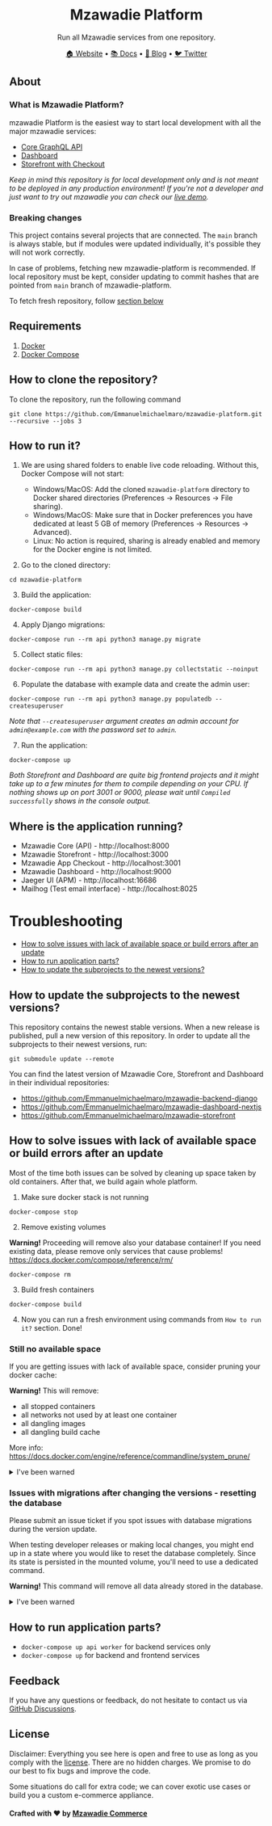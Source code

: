 <!-- ![Mzawadie Platform](https://user-images.githubusercontent.com/249912/71523206-4e45f800-28c8-11ea-84ba-345a9bfc998a.png) -->

<div align="center">
    <h1>Mzawadie Platform</h1>
</div>

<div align="center">
    <p>Run all Mzawadie services from one repository.</p>
</div>

<div align="center">
    <a href="https://mzawadie.co.tz/">🏠 Website</a>
    <span> • </span>
    <a href="https://docs.mzawadie.co.tz/docs/1.x/">📚 Docs</a>
    <span> • </span>
    <a href="https://mzawadie.co.tz/blog/">📰 Blog</a>
    <span> • </span>
    <a href="https://twitter.com/mzawadietz">🐦 Twitter</a>
</div>

<div align="center">
    <!-- <a href="https://githubbox.com/saleor/saleor-platform">🔎 Explore Code</a> -->
</div>

## About

### What is Mzawadie Platform?

mzawadie Platform is the easiest way to start local development with all the major mzawadie services:

-   [Core GraphQL API](https://github.com/Emmanuelmichaelmaro/mzawadie)
-   [Dashboard](https://github.com/Emmanuelmichaelmaro/mzawadie-dashboard)
-   [Storefront with Checkout](https://github.com/Emmanuelmichaelmaro/mzawadie-storefront)

_Keep in mind this repository is for local development only and is not meant to be deployed in any production environment! If you're not a developer and just want to try out mzawadie you can check our [live demo](https://demo.mzawadie.co.tz/)._

### Breaking changes

This project contains several projects that are connected. The `main` branch is always stable, but if modules were updated individually, it's possible they will not work correctly.

In case of problems, fetching new mzawadie-platform is recommended. If local repository must be kept, consider updating to commit hashes that are pointed from `main` branch of mzawadie-platform.

To fetch fresh repository, follow [section below](#how-to-clone-the-repository)

## Requirements

1. [Docker](https://docs.docker.com/install/)
2. [Docker Compose](https://docs.docker.com/compose/install/)

## How to clone the repository?

To clone the repository, run the following command

```
git clone https://github.com/Emmanuelmichaelmaro/mzawadie-platform.git --recursive --jobs 3
```

## How to run it?

1. We are using shared folders to enable live code reloading. Without this, Docker Compose will not start:

    - Windows/MacOS: Add the cloned `mzawadie-platform` directory to Docker shared directories (Preferences -> Resources -> File sharing).
    - Windows/MacOS: Make sure that in Docker preferences you have dedicated at least 5 GB of memory (Preferences -> Resources -> Advanced).
    - Linux: No action is required, sharing is already enabled and memory for the Docker engine is not limited.

2. Go to the cloned directory:

```shell
cd mzawadie-platform
```

3. Build the application:

```shell
docker-compose build
```

4. Apply Django migrations:

```shell
docker-compose run --rm api python3 manage.py migrate
```

5. Collect static files:

```shell
docker-compose run --rm api python3 manage.py collectstatic --noinput
```

6. Populate the database with example data and create the admin user:

```shell
docker-compose run --rm api python3 manage.py populatedb --createsuperuser
```

_Note that `--createsuperuser` argument creates an admin account for `admin@example.com` with the password set to `admin`._

7. Run the application:

```shell
docker-compose up
```

_Both Storefront and Dashboard are quite big frontend projects and it might take up to a few minutes for them to compile depending on your CPU. If nothing shows up on port 3001 or 9000, please wait until `Compiled successfully` shows in the console output._

## Where is the application running?

-   Mzawadie Core (API) - http://localhost:8000
-   Mzawadie Storefront - http://localhost:3000
-   Mzawadie App Checkout - http://localhost:3001
-   Mzawadie Dashboard - http://localhost:9000
-   Jaeger UI (APM) - http://localhost:16686
-   Mailhog (Test email interface) - http://localhost:8025

# Troubleshooting

-   [How to solve issues with lack of available space or build errors after an update](#how-to-solve-issues-with-lack-of-available-space-or-build-errors-after-an-update)
-   [How to run application parts?](#how-to-run-application-parts)
-   [How to update the subprojects to the newest versions?](#how-to-update-the-subprojects-to-the-newest-versions)

## How to update the subprojects to the newest versions?

This repository contains the newest stable versions.
When a new release is published, pull a new version of this repository.
In order to update all the subprojects to their newest versions, run:

```shell
git submodule update --remote
```

You can find the latest version of Mzawadie Core, Storefront and Dashboard in their individual repositories:

-   https://github.com/Emmanuelmichaelmaro/mzawadie-backend-django
-   https://github.com/Emmanuelmichaelmaro/mzawadie-dashboard-nextjs
-   https://github.com/Emmanuelmichaelmaro/mzawadie-storefront

## How to solve issues with lack of available space or build errors after an update

Most of the time both issues can be solved by cleaning up space taken by old containers. After that, we build again whole platform.

1. Make sure docker stack is not running

```shell
docker-compose stop
```

2. Remove existing volumes

**Warning!** Proceeding will remove also your database container! If you need existing data, please remove only services that cause problems! https://docs.docker.com/compose/reference/rm/

```shell
docker-compose rm
```

3. Build fresh containers

```shell
docker-compose build
```

4. Now you can run a fresh environment using commands from `How to run it?` section. Done!

### Still no available space

If you are getting issues with lack of available space, consider pruning your docker cache:

**Warning!** This will remove:

-   all stopped containers
-   all networks not used by at least one container
-   all dangling images
-   all dangling build cache

More info: https://docs.docker.com/engine/reference/commandline/system_prune/

<details><summary>I've been warned</summary>
<p>

```shell
docker system prune
```

</p>
</details>

### Issues with migrations after changing the versions - resetting the database

Please submit an issue ticket if you spot issues with database migrations during the version update.

When testing developer releases or making local changes, you might end up in a state where you would like to reset the database completely. Since its state is persisted in the mounted volume, you'll need to use a dedicated command.

**Warning!** This command will remove all data already stored in the database.

<details><summary>I've been warned</summary>
<p>

```shell
docker-compose down --volumes db
```

</p>
</details>
   
## How to run application parts?
  - `docker-compose up api worker` for backend services only
  - `docker-compose up` for backend and frontend services

## Feedback

If you have any questions or feedback, do not hesitate to contact us via [GitHub Discussions](https://github.com/Emmanuelmichaelmaro/mzawadie-backend-django/discussions).

## License

Disclaimer: Everything you see here is open and free to use as long as you comply with the [license](https://github.com/Emmanuelmichaelmaro/mzawadie-platform/blob/main/LICENSE). There are no hidden charges. We promise to do our best to fix bugs and improve the code.

Some situations do call for extra code; we can cover exotic use cases or build you a custom e-commerce appliance.

#### Crafted with ❤️ by [Mzawadie Commerce](https://mzawadie.co.tz/)
